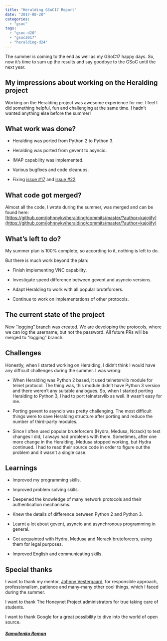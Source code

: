 ```yaml
---
title: "Heralding GSoC17 Report"
date: "2017-08-28"
categories: 
  - "gsoc"
tags: 
  - "gsoc-d20"
  - "gsoc2017"
  - "heralding-d24"
---
```


The summer is coming to the end as well as my GSoC17 happy days. So, now it’s time to sum up the results and say goodbye to the GSoC until the next year.

  
  

## My impressions about working on the Heralding project

  

Working on the Heralding project was awesome experience for me. I feel I did something helpful, fun and challenging at the same time. I hadn’t wanted anything else before the summer!

  

## What work was done?

  

  

  
- Heralding was ported from Python 2 to Python 3.
  
- Heralding was ported from gevent to asyncio.
  
- IMAP capability was implemented.
  
- Various bugfixes and code cleanups.
  
- Fixing [issue #17](https://github.com/johnnykv/heralding/issues/17) and [issue #22](https://github.com/johnnykv/heralding/issues/22)
  

  

  

## What code got merged?

  

Almost all the code, I wrote during the summer, was merged and can be found here:  
[https://github.com/johnnykv/heralding/commits/master/?author=kajojify](https://github.com/johnnykv/heralding/commits/master/?author=kajojify)

  

## What’s left to do?

  

My summer plan is 100% complete, so according to it, nothing is left to do.  
  
But there is much work beyond the plan:  

  
- Finish implementing VNC capability.
  
- Investigate speed difference between gevent and asyncio versions.
  
- Adapt Heralding to work with all popular bruteforcers.
  
- Continue to work on implementations of other protocols.
  

  

  

## The current state of the project

  

New [“logging” branch](https://github.com/johnnykv/heralding/tree/logging) was created. We are developing the protocols, where we can log the username, but not the password. All future PRs will be merged to “logging” branch.  

  

## Challenges

  

Honestly, when I started working on Heralding, I didn’t think I would have any difficult challenges during the summer. I was wrong:  

  
- When Heralding was Python 2 based, it used telnetsrvlib module for telnet protocol. The thing was, this module didn’t have Python 3 version and there weren’t any suitable analogues. So, when I started porting Heralding to Python 3, I had to port telnetsrvlib as well. It wasn’t easy for me.
  
- Porting gevent to asyncio was pretty challenging. The most difficult things were to save Heralding structure after porting and reduce the number of third-party modules.
  
- Since I often used popular bruteforcers (Hydra, Medusa, Ncrack) to test changes I did, I always had problems with them. Sometimes, after one more change in the Heralding, Medusa stopped working, but Hydra continued. I had to read their source code in order to figure out the problem and it wasn't a single case.
  

  

  

## Learnings

  

  

  
- Improved my programming skills.
  
- Improved problem solving skills.
  
- Deepened the knowledge of many network protocols and their authentication mechanisms.
  
- Knew the details of difference between Python 2 and Python 3.
  
- Learnt a lot about gevent, asyncio and asynchronous programming in general.
  
- Got acquainted with Hydra, Medusa and Ncrack bruteforcers, using them for legal purposes.
  
- Improved English and communicating skills.
  

  

  

## Special thanks

  

I want to thank my mentor, [Johnny Vestergaard](https://www.linkedin.com/in/johnnykv), for responsible approach, professionalism, patience and many-many other cool things, which I faced during the summer.  
  
I want to thank The Honeynet Project administrators for true taking care of students.  
  
I want to thank Google for a great possibility to dive into the world of open source.  
  

  

##### [Samoilenko Roman](https://www.linkedin.com/in/roman-samoilenko-ab041114a)
